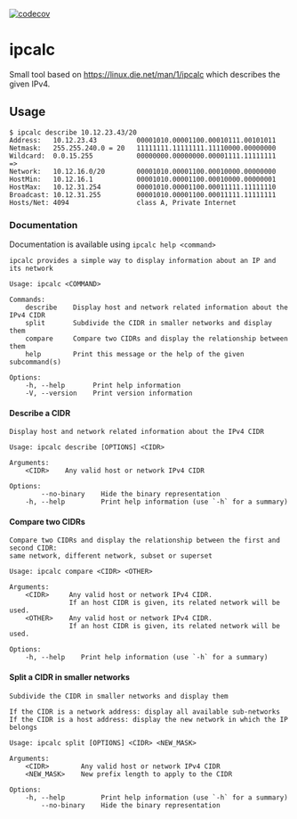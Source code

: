 [![codecov](https://codecov.io/gh/lonepeon/ipcalc/branch/main/graph/badge.svg?token=HC7WSVDRO2)](https://codecov.io/gh/lonepeon/ipcalc)

# ipcalc

Small tool based on https://linux.die.net/man/1/ipcalc which describes the given IPv4.

## Usage

```
$ ipcalc describe 10.12.23.43/20
Address:   10.12.23.43          00001010.00001100.00010111.00101011
Netmask:   255.255.240.0 = 20   11111111.11111111.11110000.00000000
Wildcard:  0.0.15.255           00000000.00000000.00001111.11111111
=>
Network:   10.12.16.0/20        00001010.00001100.00010000.00000000
HostMin:   10.12.16.1           00001010.00001100.00010000.00000001
HostMax:   10.12.31.254         00001010.00001100.00011111.11111110
Broadcast: 10.12.31.255         00001010.00001100.00011111.11111111
Hosts/Net: 4094                 class A, Private Internet
```

### Documentation

Documentation is available using `ipcalc help <command>`

```
ipcalc provides a simple way to display information about an IP and its network

Usage: ipcalc <COMMAND>

Commands:
    describe    Display host and network related information about the IPv4 CIDR
    split       Subdivide the CIDR in smaller networks and display them
    compare     Compare two CIDRs and display the relationship between them
    help        Print this message or the help of the given subcommand(s)

Options:
    -h, --help       Print help information
    -V, --version    Print version information
```

#### Describe a CIDR

```
Display host and network related information about the IPv4 CIDR

Usage: ipcalc describe [OPTIONS] <CIDR>

Arguments:
    <CIDR>    Any valid host or network IPv4 CIDR

Options:
        --no-binary    Hide the binary representation
    -h, --help         Print help information (use `-h` for a summary)
```

#### Compare two CIDRs

```
Compare two CIDRs and display the relationship between the first and second CIDR:
same network, different network, subset or superset

Usage: ipcalc compare <CIDR> <OTHER>

Arguments:
    <CIDR>     Any valid host or network IPv4 CIDR.
               If an host CIDR is given, its related network will be used.
    <OTHER>    Any valid host or network IPv4 CIDR.
               If an host CIDR is given, its related network will be used.

Options:
    -h, --help    Print help information (use `-h` for a summary)
```

#### Split a CIDR in smaller networks

```
Subdivide the CIDR in smaller networks and display them

If the CIDR is a network address: display all available sub-networks
If the CIDR is a host address: display the new network in which the IP belongs

Usage: ipcalc split [OPTIONS] <CIDR> <NEW_MASK>

Arguments:
    <CIDR>        Any valid host or network IPv4 CIDR
    <NEW_MASK>    New prefix length to apply to the CIDR

Options:
    -h, --help         Print help information (use `-h` for a summary)
        --no-binary    Hide the binary representation
```
